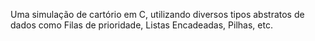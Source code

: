 Uma simulação de cartório em C, utilizando diversos tipos abstratos de dados como Filas de prioridade, Listas Encadeadas, Pilhas, etc.
